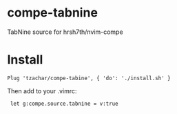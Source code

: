 # compe-tabnine
TabNine source for hrsh7th/nvim-compe

# Install

   ```viml
   Plug 'tzachar/compe-tabine', { 'do': './install.sh' }
   ```
Then add to your .vimrc:

   ```viml
	let g:compe.source.tabnine = v:true
   ```
